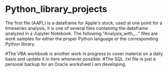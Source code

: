 # Python_library_projects
The first file (AAPL) is a dataframe for Apple's stock, used at one point for a timeseries analysis, it is one of several files containing the dataframe analyzed in a Jupyter Notebook. The following "Analysis_with_..." files are work samples for either the proper Python language or the corresponding Python library. 

#The VBA workbook is another work in progress to cover material on a daily basis and update it in here whenever possible. 
#The SQL .txt file is just a personal backup for an Oracle worksheet I am developing. 

